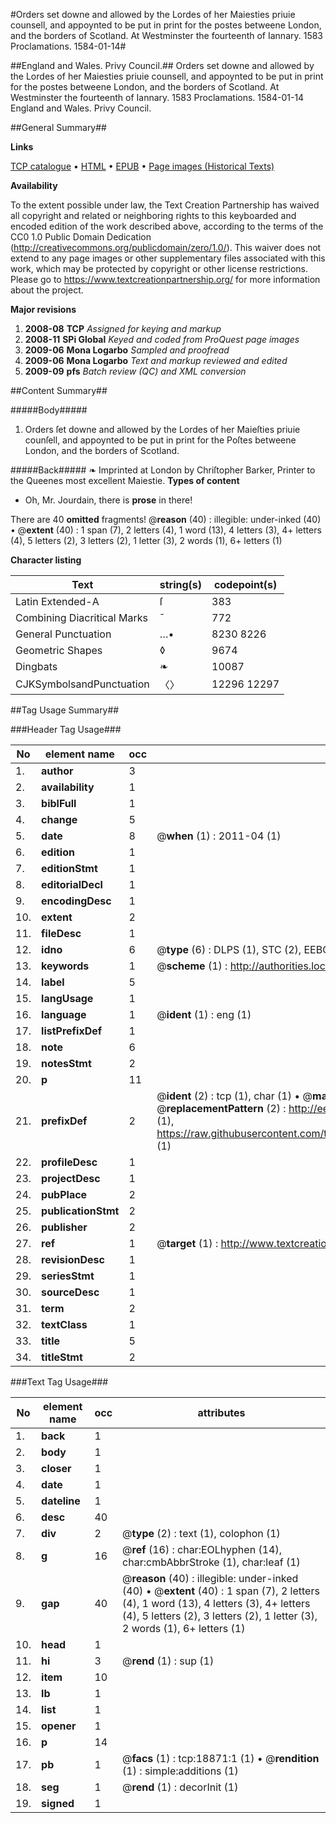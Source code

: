 #Orders set downe and allowed by the Lordes of her Maiesties priuie counsell, and appoynted to be put in print for the postes betweene London, and the borders of Scotland. At Westminster the fourteenth of Iannary. 1583 Proclamations. 1584-01-14#

##England and Wales. Privy Council.##
Orders set downe and allowed by the Lordes of her Maiesties priuie counsell, and appoynted to be put in print for the postes betweene London, and the borders of Scotland. At Westminster the fourteenth of Iannary. 1583
Proclamations. 1584-01-14
England and Wales. Privy Council.

##General Summary##

**Links**

[TCP catalogue](http://www.ota.ox.ac.uk/tcp/)  • 
[HTML](http://tei.it.ox.ac.uk/tcp/Texts-HTML/free/A21/A21819.html)  • 
[EPUB](http://tei.it.ox.ac.uk/tcp/Texts-EPUB/free/A21/A21819.epub) • 
[Page images (Historical Texts)](https://historicaltexts.jisc.ac.uk/eebo-99853487e)

**Availability**

To the extent possible under law, the Text Creation Partnership has waived all copyright and related or neighboring rights to this keyboarded and encoded edition of the work described above, according to the terms of the CC0 1.0 Public Domain Dedication (http://creativecommons.org/publicdomain/zero/1.0/). This waiver does not extend to any page images or other supplementary files associated with this work, which may be protected by copyright or other license restrictions. Please go to https://www.textcreationpartnership.org/ for more information about the project.

**Major revisions**

1. __2008-08__ __TCP__ *Assigned for keying and markup*
1. __2008-11__ __SPi Global__ *Keyed and coded from ProQuest page images*
1. __2009-06__ __Mona Logarbo__ *Sampled and proofread*
1. __2009-06__ __Mona Logarbo__ *Text and markup reviewed and edited*
1. __2009-09__ __pfs__ *Batch review (QC) and XML conversion*

##Content Summary##

#####Body#####

1. Orders ſet downe and allowed by the Lordes of her Maieſties priuie counſell, and appoynted to be put in print for the Poſtes betweene London, and the borders of Scotland.

#####Back#####
❧ Imprinted at London by Chriſtopher Barker, Printer to the Queenes most excellent Maiestie.
**Types of content**

  * Oh, Mr. Jourdain, there is **prose** in there!

There are 40 **omitted** fragments! 
 @__reason__ (40) : illegible: under-inked (40)  •  @__extent__ (40) : 1 span (7), 2 letters (4), 1 word (13), 4 letters (3), 4+ letters (4), 5 letters (2), 3 letters (2), 1 letter (3), 2 words (1), 6+ letters (1)

**Character listing**


|Text|string(s)|codepoint(s)|
|---|---|---|
|Latin Extended-A|ſ|383|
|Combining             Diacritical Marks|̄|772|
|General Punctuation|…•|8230 8226|
|Geometric Shapes|◊|9674|
|Dingbats|❧|10087|
|CJKSymbolsandPunctuation|〈〉|12296 12297|

##Tag Usage Summary##

###Header Tag Usage###

|No|element name|occ|attributes|
|---|---|---|---|
|1.|__author__|3||
|2.|__availability__|1||
|3.|__biblFull__|1||
|4.|__change__|5||
|5.|__date__|8| @__when__ (1) : 2011-04 (1)|
|6.|__edition__|1||
|7.|__editionStmt__|1||
|8.|__editorialDecl__|1||
|9.|__encodingDesc__|1||
|10.|__extent__|2||
|11.|__fileDesc__|1||
|12.|__idno__|6| @__type__ (6) : DLPS (1), STC (2), EEBO-CITATION (1), PROQUEST (1), VID (1)|
|13.|__keywords__|1| @__scheme__ (1) : http://authorities.loc.gov/ (1)|
|14.|__label__|5||
|15.|__langUsage__|1||
|16.|__language__|1| @__ident__ (1) : eng (1)|
|17.|__listPrefixDef__|1||
|18.|__note__|6||
|19.|__notesStmt__|2||
|20.|__p__|11||
|21.|__prefixDef__|2| @__ident__ (2) : tcp (1), char (1)  •  @__matchPattern__ (2) : ([0-9\-]+):([0-9IVX]+) (1), (.+) (1)  •  @__replacementPattern__ (2) : http://eebo.chadwyck.com/downloadtiff?vid=$1&page=$2 (1), https://raw.githubusercontent.com/textcreationpartnership/Texts/master/tcpchars.xml#$1 (1)|
|22.|__profileDesc__|1||
|23.|__projectDesc__|1||
|24.|__pubPlace__|2||
|25.|__publicationStmt__|2||
|26.|__publisher__|2||
|27.|__ref__|1| @__target__ (1) : http://www.textcreationpartnership.org/docs/. (1)|
|28.|__revisionDesc__|1||
|29.|__seriesStmt__|1||
|30.|__sourceDesc__|1||
|31.|__term__|2||
|32.|__textClass__|1||
|33.|__title__|5||
|34.|__titleStmt__|2||


###Text Tag Usage###

|No|element name|occ|attributes|
|---|---|---|---|
|1.|__back__|1||
|2.|__body__|1||
|3.|__closer__|1||
|4.|__date__|1||
|5.|__dateline__|1||
|6.|__desc__|40||
|7.|__div__|2| @__type__ (2) : text (1), colophon (1)|
|8.|__g__|16| @__ref__ (16) : char:EOLhyphen (14), char:cmbAbbrStroke (1), char:leaf (1)|
|9.|__gap__|40| @__reason__ (40) : illegible: under-inked (40)  •  @__extent__ (40) : 1 span (7), 2 letters (4), 1 word (13), 4 letters (3), 4+ letters (4), 5 letters (2), 3 letters (2), 1 letter (3), 2 words (1), 6+ letters (1)|
|10.|__head__|1||
|11.|__hi__|3| @__rend__ (1) : sup (1)|
|12.|__item__|10||
|13.|__lb__|1||
|14.|__list__|1||
|15.|__opener__|1||
|16.|__p__|14||
|17.|__pb__|1| @__facs__ (1) : tcp:18871:1 (1)  •  @__rendition__ (1) : simple:additions (1)|
|18.|__seg__|1| @__rend__ (1) : decorInit (1)|
|19.|__signed__|1||
